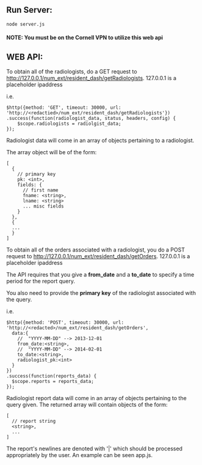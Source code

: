 ## Run Server:
``` node server.js ```

#### NOTE: You must be on the Cornell VPN to utilize this web api

## WEB API:
To obtain all of the radiologists, do a GET request to http://127.0.0.1/num_ext/resident_dash/getRadiologists.
127.0.0.1 is a placeholder ipaddress

i.e.
```
$http({method: 'GET', timeout: 30000, url: 'http://<redactied>/num_ext/resident_dash/getRadiologists'})
.success(function(radiologist_data, status, headers, config) {
    $scope.radiologists = radiolgist_data;
});
```

Radiologist data will come in an array of objects pertaining to a radiologist.

The array object will be of the form:

```
[
  {
    // primary key
    pk: <int>,
    fields: {
      // first name
      fname: <string>,
      lname: <string>
      ... misc fields
    }
  },
  {
  ...
  }
]
```

To obtain all of the orders associated with a radiologist, you do a POST request to http://127.0.0.1/num_ext/resident_dash/getOrders.
127.0.0.1 is a placeholder ipaddress

The API requires that you give a **from_date** and a **to_date** to specify a time period for the report query.

You also need to provide the **primary key** of the radiologist associated with the query.

i.e.
```
$http({method: 'POST', timeout: 30000, url: 'http://<redacted>/num_ext/resident_dash/getOrders',
  data:{
    //  "YYYY-MM-DD" --> 2013-12-01
    from_date:<string>,
    //  "YYYY-MM-DD" --> 2014-02-01
    to_date:<string>,
    radiologist_pk:<int>
  }
})
.success(function(reports_data) {
  $scope.reports = reports_data;
});
```

Radiologist report data will come in an array of objects pertaining to the query given.
The returned array will contain objects of the form:

```
[
  // report string
  <string>,
  ...
]
```

The report's newlines are denoted with '|' which should be processed appropriately by the user. An example can be seen app.js.

